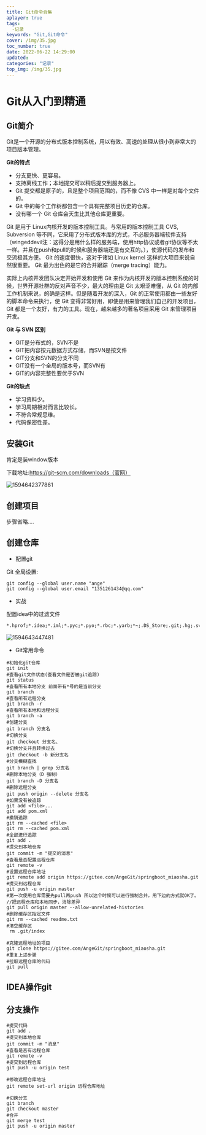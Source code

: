 ```yaml
---
title: Git命令合集
aplayer: true
tags:
  -记录
keywords: "Git,Git命令"  
cover: /img/35.jpg
toc_number: true
date: 2022-06-22 14:29:00
updated:
categories: "记录"
top_img: /img/35.jpg
---
```


# Git从入门到精通

## Git简介

Git是一个开源的分布式版本控制系统，用以有效、高速的处理从很小到非常大的项目版本管理。

**Git的特点**

- 分支更快、更容易。
- 支持离线工作；本地提交可以稍后提交到服务器上。
- Git 提交都是原子的，且是整个项目范围的，而不像 CVS 中一样是对每个文件的。
- Git 中的每个工作树都包含一个具有完整项目历史的仓库。
- 没有哪一个 Git 仓库会天生比其他仓库更重要。

Git 是用于 Linux内核开发的版本控制工具。与常用的版本控制工具  CVS, Subversion  等不同，它采用了分布式版本库的方式，不必服务器端软件支持（wingeddevil注：这得分是用什么样的服务端，使用http协议或者git协议等不太一样。并且在push和pull的时候和服务器端还是有交互的。），使源代码的发布和交流极其方便。 Git 的速度很快，这对于诸如 Linux kernel 这样的大项目来说自然很重要。 Git 最为出色的是它的合并跟踪（merge tracing）能力。

实际上内核开发团队决定开始开发和使用  Git 来作为内核开发的版本控制系统的时候，世界开源社群的反对声音不少，最大的理由是 Git 太艰涩难懂，从 Git  的内部工作机制来说，的确是这样。但是随着开发的深入，Git 的正常使用都由一些友好的脚本命令来执行，使 Git  变得非常好用，即使是用来管理我们自己的开发项目，Git 都是一个友好，有力的工具。现在，越来越多的著名项目采用 Git 来管理项目开发。

**Git 与 SVN 区别**

- GIT是分布式的，SVN不是
- GIT把内容按元数据方式存储，而SVN是按文件
- GIT分支和SVN的分支不同
- GIT没有一个全局的版本号，而SVN有
- GIT的内容完整性要优于SVN

**Git的缺点**

- 学习资料少。
- 学习周期相对而言比较长。
- 不符合常规思维。
- 代码保密性差。



## 安装Git

肯定是装window版本

下载地址:https://git-scm.com/downloads（官网）

![1594642377861](git/1594642377861.png)

## 创建项目

步骤省略....

## 创建仓库

* 配置git

Git 全局设置:

```shell
git config --global user.name "ange"
git config --global user.email "1351261434@qq.com"
```

* 实战

配置idea中的过滤文件

```tex
*.hprof;*.idea;*.iml;*.pyc;*.pyo;*.rbc;*.yarb;*~;.DS_Store;.git;.hg;.svn;CVS;__pycache__;_svn;target;vssver.scc;vssver2.scc;
```

![1594643447481](git/1594643447481.png)

* Git常用命令

```shell
#初始化git仓库
git init
#查看git文件状态(查看文件是否被git追踪)
git status
#查看所有本地分支 前面带有*号的是当前分支
git branch
#查看所有远程分支
git branch -r
#查看所有本地和远程分支
git branch -a
#创建分支
git branch 分支名
#切换分支
git checkout 分支名、
#切换分支并且转换过去
git checkout -b 新分支名
#分支模糊查找
git branch | grep 分支名
#删除本地分支（D 强制）
git branch -D 分支名
#删除远程分支
git push origin --delete 分支名
#如果没有被追踪
git add <file>...
git add pom.xml
#撤销追踪
git rm --cached <file>
git rm --cached pom.xml
#全部进行追踪
git add .
#提交到本地仓库
git commit -m "提交的消息"
#查看是否配置远程仓库
git remote -v
#设置远程仓库地址
git remote add origin https://gitee.com/AngeGit/springboot_miaosha.git
#提交到远程仓库
git push -u origin master
#第一次使用仓库需要先pull再push 所以这个时候可以进行强制合并，用下边的方式就OK了。
//把远程仓库和本地同步，消除差异
git pull origin master --allow-unrelated-histories 
#删除缓存区指定文件
git rm --cached readme.txt
#清空缓存区
 rm .git/index

#克隆远程地址的项目
git clone https://gitee.com/AngeGit/springboot_miaosha.git
#重复上述步骤
#拉取远程仓库的代码
git pull
```

## IDEA操作git

## 分支操作

```shell
#提交代码
git add .
#提交到本地仓库
git commit -m "消息"
#查看是否有远程仓库
git remote -v
#提交到远程仓库
git push -u origin test

#修改远程仓库地址
git remote set-url origin 远程仓库地址

#切换分支
git branch
git checkout master
#合并
git merge test
git push -u origin master
```

